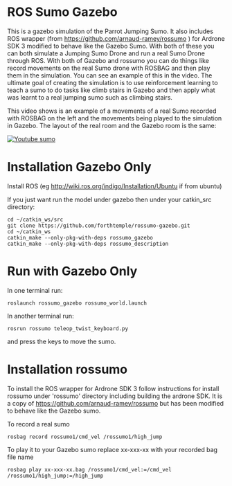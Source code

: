 # ROS Sumo Gazebo
This is a gazebo simulation of the Parrot Jumping Sumo. It also includes ROS wrapper (from https://github.com/arnaud-ramey/rossumo ) for Ardrone SDK 3 modified to behave like the Gazebo Sumo. With both of these you can both simulate a Jumping Sumo Drone and run a real Sumo Drone through ROS. With both of Gazebo and rossumo you can do things like record movements on the real Sumo drone with ROSBAG and then play them in the simulation. You can see an example of this in the video. The ultimate goal of creating the simulation is to use reinforcement learning to teach a sumo to do tasks like climb stairs in Gazebo and then apply what was learnt to a real jumping sumo such as climbing stairs.

This video shows is an example of a movements of a real Sumo recorded with ROSBAG on the left and the movements being played to the simulation in Gazebo. The layout of the real room and the Gazebo room is the same:

[![Youtube sumo](http://forthtemple.com/sumo/youtube500.jpg)](https://www.youtube.com/watch?v=5opPQ47Y-WE) 


# Installation Gazebo Only
Install ROS (eg http://wiki.ros.org/indigo/Installation/Ubuntu if from ubuntu)

If you just want run the model under gazebo then under your catkin_src directory:
```
cd ~/catkin_ws/src
git clone https://github.com/forthtemple/rossumo-gazebo.git
cd ~/catkin_ws
catkin_make --only-pkg-with-deps rossumo_gazebo
catkin_make --only-pkg-with-deps rossumo_description
```

# Run with Gazebo Only
In one terminal run:
```
roslaunch rossumo_gazebo rossumo_world.launch
```
In another terminal run:
```
rosrun rossumo teleop_twist_keyboard.py
```
and press the keys to move the sumo.

# Installation rossumo
To install the ROS wrapper for Ardrone SDK 3 follow instructions for install rossumo under 'rossumo' directory including building the ardrone SDK. It is a copy of https://github.com/arnaud-ramey/rossumo but has been modified to behave like the Gazebo sumo.

To record a real sumo
``` 
rosbag record rossumo1/cmd_vel /rossumo1/high_jump
```
To play it to your Gazebo sumo replace xx-xxx-xx with your recorded bag file name
```
rosbag play xx-xxx-xx.bag /rossumo1/cmd_vel:=/cmd_vel /rossumo1/high_jump:=/high_jump
```








